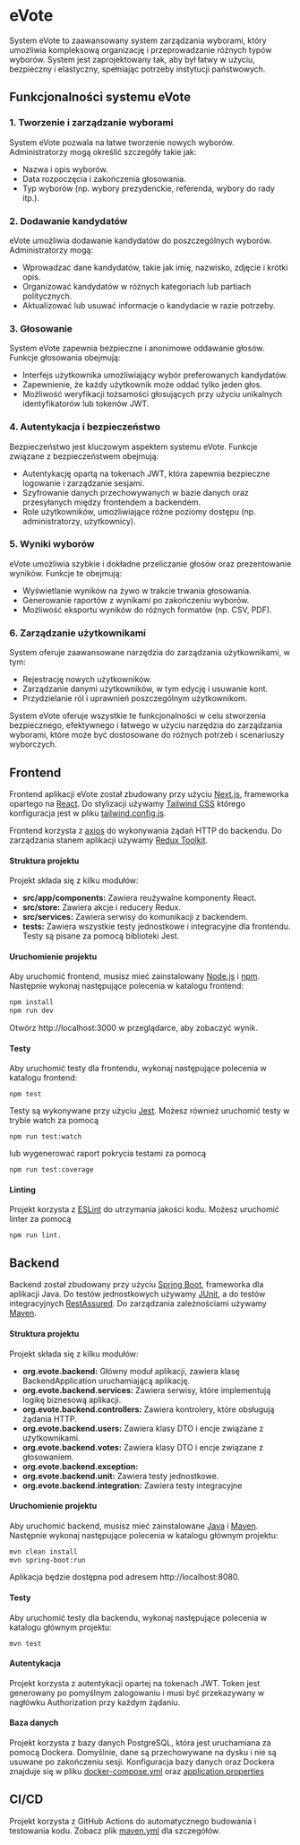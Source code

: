 # eVote
System eVote to zaawansowany system zarządzania wyborami, który umożliwia kompleksową organizację i przeprowadzanie różnych typów wyborów. System jest zaprojektowany tak, aby był łatwy w użyciu, bezpieczny i elastyczny, spełniając potrzeby instytucji państwowych. 

## Funkcjonalności systemu eVote

### 1. Tworzenie i zarządzanie wyborami
System eVote pozwala na łatwe tworzenie nowych wyborów. Administratorzy mogą określić szczegóły takie jak:
- Nazwa i opis wyborów.
- Data rozpoczęcia i zakończenia głosowania.
- Typ wyborów (np. wybory prezydenckie, referenda, wybory do rady itp.).

### 2. Dodawanie kandydatów
eVote umożliwia dodawanie kandydatów do poszczególnych wyborów. Administratorzy mogą:
- Wprowadzać dane kandydatów, takie jak imię, nazwisko, zdjęcie i krótki opis.
- Organizować kandydatów w różnych kategoriach lub partiach politycznych.
- Aktualizować lub usuwać informacje o kandydacie w razie potrzeby.

### 3. Głosowanie
System eVote zapewnia bezpieczne i anonimowe oddawanie głosów. Funkcje głosowania obejmują:
- Interfejs użytkownika umożliwiający wybór preferowanych kandydatów.
- Zapewnienie, że każdy użytkownik może oddać tylko jeden głos.
- Możliwość weryfikacji tożsamości głosujących przy użyciu unikalnych identyfikatorów lub tokenów JWT.

### 4. Autentykacja i bezpieczeństwo
Bezpieczeństwo jest kluczowym aspektem systemu eVote. Funkcje związane z bezpieczeństwem obejmują:
- Autentykację opartą na tokenach JWT, która zapewnia bezpieczne logowanie i zarządzanie sesjami.
- Szyfrowanie danych przechowywanych w bazie danych oraz przesyłanych między frontendem a backendem.
- Role użytkowników, umożliwiające różne poziomy dostępu (np. administratorzy, użytkownicy).

### 5. Wyniki wyborów
eVote umożliwia szybkie i dokładne przeliczanie głosów oraz prezentowanie wyników. Funkcje te obejmują:
- Wyświetlanie wyników na żywo w trakcie trwania głosowania.
- Generowanie raportów z wynikami po zakończeniu wyborów.
- Możliwość eksportu wyników do różnych formatów (np. CSV, PDF).

### 6. Zarządzanie użytkownikami
System oferuje zaawansowane narzędzia do zarządzania użytkownikami, w tym:
- Rejestrację nowych użytkowników.
- Zarządzanie danymi użytkowników, w tym edycję i usuwanie kont.
- Przydzielanie ról i uprawnień poszczególnym użytkownikom.

System eVote oferuje wszystkie te funkcjonalności w celu stworzenia bezpiecznego, efektywnego i łatwego w użyciu narzędzia do zarządzania wyborami, które może być dostosowane do różnych potrzeb i scenariuszy wyborczych.

## Frontend
Frontend aplikacji eVote został zbudowany przy użyciu [Next.js](https://nextjs.org/), frameworka opartego na [React](https://reactjs.org/). Do stylizacji używamy [Tailwind CSS](https://tailwindcss.com/) którego konfiguracja jest w pliku [tailwind.config.js](frontend/tailwind.config.js).

Frontend korzysta z [axios](https://axios-http.com/) do wykonywania żądań HTTP do backendu. Do zarządzania stanem aplikacji używamy [Redux Toolkit](https://redux-toolkit.js.org/).

#### Struktura projektu
Projekt składa się z kilku modułów:
- **src/app/components:** Zawiera reużywalne komponenty React.
- **src/store:** Zawiera akcje i reducery Redux.
- **src/services:** Zawiera serwisy do komunikacji z backendem.
- **tests:** Zawiera wszystkie testy jednostkowe i integracyjne dla frontendu. Testy są pisane za pomocą biblioteki Jest. 

#### Uruchomienie projektu
Aby uruchomić frontend, musisz mieć zainstalowany [Node.js](https://nodejs.org/) i [npm](https://www.npmjs.com/). Następnie wykonaj następujące polecenia w katalogu frontend:
```sh
npm install
npm run dev
```
Otwórz http://localhost:3000 w przeglądarce, aby zobaczyć wynik.

#### Testy
Aby uruchomić testy dla frontendu, wykonaj następujące polecenia w katalogu frontend:
```
npm test
```
Testy są wykonywane przy użyciu [Jest](https://jestjs.io). Możesz również uruchomić testy w trybie watch za pomocą 
```
npm run test:watch
```
lub wygenerować raport pokrycia testami za pomocą 
```
npm run test:coverage
```

#### Linting
Projekt korzysta z [ESLint](https://eslint.org) do utrzymania jakości kodu. Możesz uruchomić linter za pomocą 
```
npm run lint.
```

## Backend
Backend został zbudowany przy użyciu [Spring Boot](https://spring.io/projects/spring-boot), frameworka dla aplikacji Java. 
Do testów jednostkowych używamy [JUnit](https://junit.org/junit5/), a do testów integracyjnych [RestAssured](https://rest-assured.io). 
Do zarządzania zależnościami używamy [Maven](https://maven.apache.org).

#### Struktura projektu
Projekt składa się z kilku modułów:  
- **org.evote.backend:** Główny moduł aplikacji, zawiera klasę BackendApplication uruchamiającą aplikację.
- **org.evote.backend.services:** Zawiera serwisy, które implementują logikę biznesową aplikacji.
- **org.evote.backend.controllers:** Zawiera kontrolery, które obsługują żądania HTTP.
- **org.evote.backend.users:** Zawiera klasy DTO i encje związane z użytkownikami.
- **org.evote.backend.votes:** Zawiera klasy DTO i encje związane z głosowaniem.
- **org.evote.backend.exception:**
- **org.evote.backend.unit:** Zawiera testy jednostkowe.
- **org.evote.backend.integration:** Zawiera testy integracyjne

#### Uruchomienie projektu
Aby uruchomić backend, musisz mieć zainstalowane [Java](https://www.oracle.com/java/technologies/downloads/) i [Maven](https://maven.apache.org). Następnie wykonaj następujące polecenia w katalogu głównym projektu:
```sh
mvn clean install
mvn spring-boot:run
```
Aplikacja będzie dostępna pod adresem http://localhost:8080.

#### Testy
Aby uruchomić testy dla backendu, wykonaj następujące polecenia w katalogu głównym projektu:
```
mvn test
```

#### Autentykacja
Projekt korzysta z autentykacji opartej na tokenach JWT. Token jest generowany po pomyślnym zalogowaniu i musi być przekazywany w nagłówku Authorization przy każdym żądaniu.

#### Baza danych
Projekt korzysta z bazy danych PostgreSQL, która jest uruchamiana za pomocą Dockera. Domyślnie, dane są przechowywane na dysku i nie są usuwane po zakończeniu sesji. 
Konfiguracja bazy danych oraz Dockera znajduje się w pliku [docker-compose.yml](docker/compose.yml) oraz [application.properties](backend/src/main/resources/application.properties)

## CI/CD
Projekt korzysta z GitHub Actions do automatycznego budowania i testowania kodu. Zobacz plik [maven.yml](.github/workflows/maven.yml) dla szczegółów.
